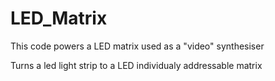 # LED_Matrix
This code powers a LED matrix used as a "video" synthesiser 

Turns a led light strip to a LED individualy addressable matrix
